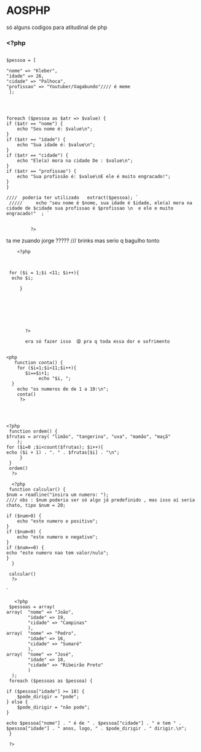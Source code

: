 # AOSPHP
só alguns codigos para atitudinal de php



###  <?php

  ##    
    
    $pessoa = [
    
    "nome" => "Kleber",
    "idade" => 26,
    "cidade" => "Palhoca",
    "profissao" => "Youtuber/Vagabundo"//// é meme
     ];



    
    foreach ($pessoa as $atr => $value) {
    if ($atr == "nome") {
        echo "Seu nome é: $value\n";
    }
    if ($atr == "idade") {
        echo "Sua idade é: $value\n";
    }
    if ($atr == "cidade") {
        echo "Ele(a) mora na cidade De : $value\n";
    }
    if ($atr == "profissao") {
        echo "Sua profissão é: $value\nE ele é muito engracado!";
    }
    }

    ////  poderia ter utilizado   extract($pessoa); `
     /////     echo "seu nome é $nome, sua idade é $idade, ele(a) mora na cidade de $cidade sua profissao é $profissao \n  e ele e muito engracado!"  ; `


             ?>








ta me zuando jorge ????? 
/// brinks
mas serio q bagulho tonto    
        
        <?php



     for ($i = 1;$i <11; $i++){
      echo $i;
              
         }


                                            
    



           ?>

           era só fazer isso  😧 pra q toda essa dor e sofrimento


    <php   
       function conta() {
        for ($i=1;$i<11;$i++){
           $i==$i+1;
                echo "$i, ";
      }
        echo "os numeros de de 1 a 10:\n";
        conta()
         ?>




    <?php
     function ordem() {
    $frutas = array( "limão", "tangerina", "uva", "mamão", "maçã"
        );
    for ($i=0 ;$i<count($frutas); $i++){
    echo ($i + 1) . ". " . $frutas[$i] . "\n";
         }
     }
     ordem()
      ?>

      <?php
     function calcular() {
    $num = readline("insira um numero: ");
    //// obs : $num poderia ser só algo já predefinido , mas isso aí seria chato, tipo $num = 20; 

    if ($num>0) {
        echo "este numero e positivo";
    }
    if ($num<0) {
        echo "este numero e negativo";
    }
    if ($num==0) {
    echo "este numero nao tem valor/nulo";
    }
      }

     calcular()
      ?>
   
   `  






       <?php
     $pessoas = array(
    array(  "nome" => "João",
            "idade" => 19,
            "cidade" => "Campinas"
            ),
    array(  "nome" => "Pedro",
            "idade" => 16,
            "cidade" => "Sumaré"
            ),
    array(  "nome" => "José",
            "idade" => 18,
            "cidade" => "Ribeirão Preto"
            )
      );
     foreach ($pessoas as $pessoa) {

    if ($pessoa["idade"] >= 18) {
        $pode_dirigir = "pode";
    } else {
        $pode_dirigir = "não pode";
    }

    echo $pessoa["nome"] . " é de " . $pessoa["cidade"] . " e tem " . $pessoa["idade"] . " anos, logo, " . $pode_dirigir . " dirigir.\n";
     }

     ?>
